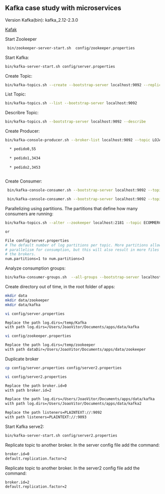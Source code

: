 ## Kafka case study with microservices

Version Kafka(bin): kafka_2.12-2.3.0

[Kafak](https://kafka.apache.org/downloads)

Start Zooleeper
```sh
 bin/zookeeper-server-start.sh  config/zookeeper.properties
 ```
 
Start Kafka:
```sh
bin/kafka-server-start.sh config/server.properties
```

Create Topic:
```sh
bin/kafka-topics.sh --create --bootstrap-server localhost:9092 --replication-factor 1 --partitions 1 --topic LOJA_NOVO_PEDIDO
```

List Topic:
```sh
bin/kafka-topics.sh --list --bootstrap-server localhost:9092
```

Describre Topic:
```sh
bin/kafka-topics.sh --bootstrap-server localhost:9092 --describe
```

Create Producer:
```sh
bin/kafka-console-producer.sh --broker-list localhost:9092 --topic LOJA_NOVO_PEDIDO
```
```sh
  * pedido0,55
  
  * pedido1,3434
  
  * pedido2,3453
  
```
  
  
Create Consumer:
```sh
 bin/kafka-console-consumer.sh --bootstrap-server localhost:9092 --topic LOJA_NOVO_PEDIDO --from-beginning
 ```
```sh
 bin/kafka-console-consumer.sh --bootstrap-server localhost:9092 --topic ECOMMERCE_NEW_ORDER --from-beginning
 ```

 
Parallelizing using partitions. The partitions that define how many consumers are running:
```sh
bin/kafka-topics.sh --alter --zookeeper localhost:2181 --topic ECOMMERCE_NEW_ORDER --partitions 3

or

File config/server.properties
# The default number of log partitions per topic. More partitions allow greater
# parallelism for consumption, but this will also result in more files across
# the brokers.
num.partitions=1 to num.partitions=3
 ```



Analyze consumption groups:
```sh
bin/kafka-consumer-groups.sh  --all-groups --bootstrap-server localhost:9092 --describe
```


Create directory out of time, in the root folder of apps:
```sh
mkdir data
mkdir data/zookeeper
mkdir data/kafka

vi config/server.properties

Replace the path log.dirs=/temp/Kafka 
with path log.dirs=/Users/JoaoVitor/Documents/apps/data/kafka

vi config/zookeeper.properties

Replace the path log.dirs=/temp/zookeeper 
with path dataDir=/Users/JoaoVitor/Documents/apps/data/zookeeper
```

Duplicate broker
```sh
cp config/server.properties config/server2.properties

vi config/server2.properties

Replace the path broker.id=0
with path broker.id=2

Replace the path log.dirs=/Users/JoaoVitor/Documents/apps/data/kafka
with path log.dirs=/Users/JoaoVitor/Documents/apps/data/kafka2

Replace the path listeners=PLAINTEXT://:9092
with path listeners=PLAINTEXT://:9093

```

Start Kafka serve2:
```sh
bin/kafka-server-start.sh config/server2.properties
```


Replicate topic to another broker. In the server config file add the command:
```sh
broker.id=0
default.replication.factor=2
```

Replicate topic to another broker. In the server2 config file add the command:
```sh
broker.id=2
default.replication.factor=2
```




  
